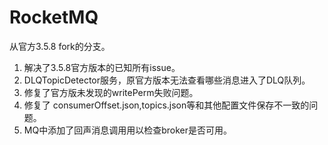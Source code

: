 # RocketMQ
从官方3.5.8 fork的分支。
1. 解决了3.5.8官方版本的已知所有issue。
2. DLQTopicDetector服务，原官方版本无法查看哪些消息进入了DLQ队列。
3. 修复了官方版未发现的writePerm失败问题。
4. 修复了 consumerOffset.json,topics.json等和其他配置文件保存不一致的问题。
5. MQ中添加了回声消息调用用以检查broker是否可用。

